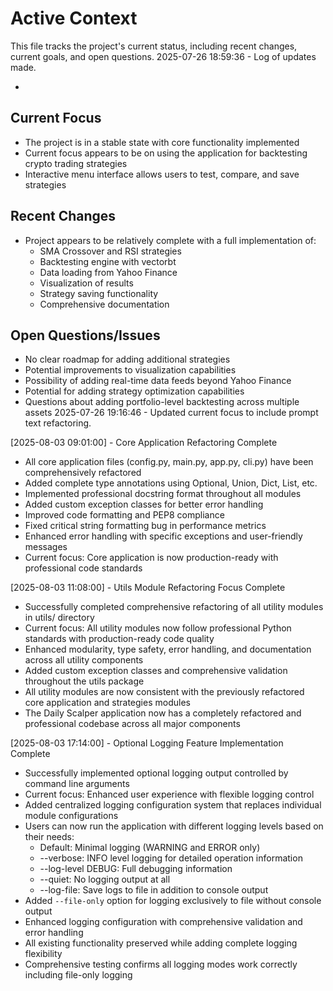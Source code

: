 # Active Context

This file tracks the project's current status, including recent changes, current goals, and open questions.
2025-07-26 18:59:36 - Log of updates made.

*

## Current Focus

* The project is in a stable state with core functionality implemented
* Current focus appears to be on using the application for backtesting crypto trading strategies
* Interactive menu interface allows users to test, compare, and save strategies

## Recent Changes

* Project appears to be relatively complete with a full implementation of:
  * SMA Crossover and RSI strategies
  * Backtesting engine with vectorbt
  * Data loading from Yahoo Finance
  * Visualization of results
  * Strategy saving functionality
  * Comprehensive documentation

## Open Questions/Issues

* No clear roadmap for adding additional strategies
* Potential improvements to visualization capabilities
* Possibility of adding real-time data feeds beyond Yahoo Finance
* Potential for adding strategy optimization capabilities
* Questions about adding portfolio-level backtesting across multiple assets
2025-07-26 19:16:46 - Updated current focus to include prompt text refactoring.


[2025-08-03 09:01:00] - Core Application Refactoring Complete
* All core application files (config.py, main.py, app.py, cli.py) have been comprehensively refactored
* Added complete type annotations using Optional, Union, Dict, List, etc.
* Implemented professional docstring format throughout all modules
* Added custom exception classes for better error handling
* Improved code formatting and PEP8 compliance
* Fixed critical string formatting bug in performance metrics
* Enhanced error handling with specific exceptions and user-friendly messages
* Current focus: Core application is now production-ready with professional code standards


[2025-08-03 11:08:00] - Utils Module Refactoring Focus Complete
* Successfully completed comprehensive refactoring of all utility modules in utils/ directory
* Current focus: All utility modules now follow professional Python standards with production-ready code quality
* Enhanced modularity, type safety, error handling, and documentation across all utility components
* Added custom exception classes and comprehensive validation throughout the utils package
* All utility modules are now consistent with the previously refactored core application and strategies modules
* The Daily Scalper application now has a completely refactored and professional codebase across all major components


[2025-08-03 17:14:00] - Optional Logging Feature Implementation Complete
* Successfully implemented optional logging output controlled by command line arguments
* Current focus: Enhanced user experience with flexible logging control
* Added centralized logging configuration system that replaces individual module configurations
* Users can now run the application with different logging levels based on their needs:
  - Default: Minimal logging (WARNING and ERROR only)
  - --verbose: INFO level logging for detailed operation information
  - --log-level DEBUG: Full debugging information
  - --quiet: No logging output at all
  - --log-file: Save logs to file in addition to console output
* Added `--file-only` option for logging exclusively to file without console output
* Enhanced logging configuration with comprehensive validation and error handling
* All existing functionality preserved while adding complete logging flexibility
* Comprehensive testing confirms all logging modes work correctly including file-only logging
